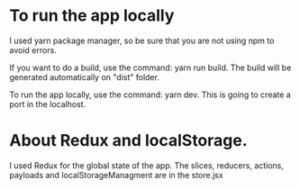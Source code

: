 # To run the app locally

I used yarn package manager, so be sure that you are not using npm to avoid errors.

If you want to do a build, use the command: yarn run build. The build will be generated automatically on "dist" folder.

To run the app locally, use the command: yarn dev. This is going to create a port in the localhost.


# About Redux and localStorage.

I used Redux for the global state of the app. The slices, reducers, actions, payloads and localStorageManagment are in the store.jsx

